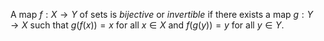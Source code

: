 A map $f: X \to Y$ of sets is *bijective* or *invertible* if there exists a map $g: Y \to X$ such that $g(f(x)) = x$ for all $x \in X$ and $f(g(y)) = y$ for all $y \in Y$.
